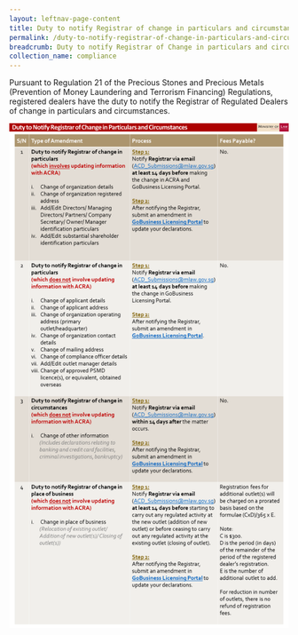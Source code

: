 ```yaml
---
layout: leftnav-page-content
title: Duty to notify Registrar of change in particulars and circumstancesssss
permalink: /duty-to-notify-registrar-of-change-in-particulars-and-circumstancesssss/
breadcrumb: Duty to notify Registrar of Change in particulars and circumstancesssss
collection_name: compliance
---
```


Pursuant to Regulation 21 of the Precious Stones and Precious Metals (Prevention of Money Laundering and Terrorism Financing) Regulations, registered dealers have the duty to notify the Registrar of Regulated Dealers of change in particulars and circumstances.

<a href="/images/Duty to Notify Registrar of Change in Particulars and Circumstances table_20191215.pdf"><img src="/images/Duty to Notify Registrar of Change in Particulars and Circumstances table_20191215.png"></a>
